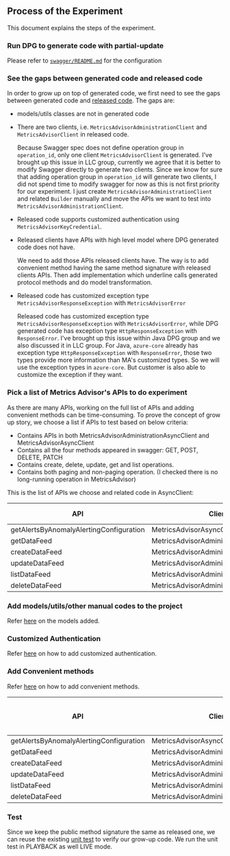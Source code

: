 ## Process of the Experiment

This document explains the steps of the experiment.

### Run DPG to generate code with partial-update

Please refer to [`swagger/README.md`](https://github.com/haolingdong-msft/metrics-advisor-poc/blob/master/swagger/README.md) for the configuration

### See the gaps between generated code and released code

In order to grow up on top of generated code, we first need to see the gaps between generated code and [released code](https://github.com/Azure/azure-sdk-for-java/tree/main/sdk/metricsadvisor/azure-ai-metricsadvisor/src). The gaps are:

* models/utils classes are not in generated code
* There are two clients, i.e. `MetricsAdvisorAdministrationClient` and `MetricsAdvisorClient` in released code.

  Because Swagger spec does not define operation group in `operation_id`, only one client `MetricsAdvisorClient` is generated. I've brought up this issue in LLC group, currently we agree that it is better to modify Swagger directly to generate two clients. Since we know for sure that adding operation group in `operation_id` will generate two clients, I did not spend time to modify swagger for now as this is not first priority for our experiment. I just create `MetricsAdvisorAdministrationClient` and related `Builder` manually and move the APIs we want to test into `MetricsAdvisorAdministrationClient`.

* Released code supports customized authentication using `MetricsAdvisorKeyCredential`.
* Released clients have APIs with high level model where DPG generated code does not have.

  We need to add those APIs released clients have. The way is to add convenient method having the same method signature with released clients APIs. Then add implementation which underline calls generated protocol methods and do model transformation.

* Released code has customized exception type `MetricsAdvisorResponseException` with  `MetricsAdvisorError`

  Released code has customized exception type `MetricsAdvisorResponseException` with  `MetricsAdvisorError`, while DPG generated code has exception type `HttpResponseException` with `ResponseError`. I've brought up this issue within Java DPG group and we also discussed it in LLC group. For Java, `azure-core` already has exception type `HttpResponseException` with `ResponseError`, those two types provide more information than MA's customized types. So we will use the exception types in `azure-core`. But customer is also able to customize the exception if they want.

### Pick a list of Metrics Advisor's APIs to do experiment

As there are many APIs, working on the full list of APIs and adding convenient methods can be time-consuming. To prove the concept of grow up story, we choose a list if APIs to test based on below criteria:

* Contains APIs in both MetricsAdvisorAdministrationAsyncClient and MetricsAdvisorAsyncClient
* Contains all the four methods appeared in swagger:  GET, POST, DELETE, PATCH
* Contains create, delete, update, get and list operations.
* Contains both paging and non-paging operation. (I checked there is no long-running operation in MetricsAdvisor)

This is the list of APIs we choose and related code in AsyncClient:

| API                                     | Client                                  | Path                                                                          | Method | Return value |
|-----------------------------------------|-----------------------------------------|-------------------------------------------------------------------------------|--------|--------------|
| getAlertsByAnomalyAlertingConfiguration | MetricsAdvisorAsyncClient               | /enrichment/anomalyDetection/configurations/{configurationId}/anomalies/query | POST   | PagedFlux    |
| getDataFeed                             | MetricsAdvisorAdministrationAsyncClient | /dataFeeds/{dataFeedId}                                                       | GET    | Mono         |
| createDataFeed                          | MetricsAdvisorAdministrationAsyncClient | /dataFeeds                                                                    | POST   | Mono         |
| updateDataFeed                          | MetricsAdvisorAdministrationAsyncClient | /dataFeeds/{dataFeedId}                                                       | PATCH  | Mono         |
| listDataFeed                            | MetricsAdvisorAdministrationAsyncClient | /dataFeeds                                                                    | GET    | PagedFlux    |
| deleteDataFeed                          | MetricsAdvisorAdministrationAsyncClient | /dataFeeds/{dataFeedId}                                                       | DELETE | Mono         |

### Add models/utils/other manual codes to the project

Refer [here](https://github.com/haolingdong-msft/metrics-advisor-poc/blob/master/README.md#L25-L25) on the models added.

### Customized Authentication

Refer [here](https://github.com/haolingdong-msft/metrics-advisor-poc/blob/master/README.md#L14-L14) on how to add customized authentication.

### Add Convenient methods

Refer [here](https://github.com/haolingdong-msft/metrics-advisor-poc/blob/master/README.md#L34-L34) on how to add convenient methods.

| API                                     | Client                                  | Path                                                                          | Method | Return value | Code Reference in Async Client|
|-----------------------------------------|-----------------------------------------|-------------------------------------------------------------------------------|--------|--------------|---------------|
| getAlertsByAnomalyAlertingConfiguration | MetricsAdvisorAsyncClient               | /enrichment/anomalyDetection/configurations/{configurationId}/anomalies/query | POST   | PagedFlux    |[code](https://github.com/haolingdong-msft/metrics-advisor-poc/blob/master/src/main/java/com/azure/ai/metricsadvisor/MetricsAdvisorAsyncClient.java#L65-L89)|
| getDataFeed                             | MetricsAdvisorAdministrationAsyncClient | /dataFeeds/{dataFeedId}                                                       | GET    | Mono         |[code](https://github.com/haolingdong-msft/metrics-advisor-poc/blob/master/src/main/java/com/azure/ai/metricsadvisor/administration/MetricsAdvisorAdministrationAsyncClient.java#L448-L478)||
| createDataFeed                          | MetricsAdvisorAdministrationAsyncClient | /dataFeeds                                                                    | POST   | Mono         |[code](https://github.com/haolingdong-msft/metrics-advisor-poc/blob/master/src/main/java/com/azure/ai/metricsadvisor/administration/MetricsAdvisorAdministrationAsyncClient.java#L273-L384)|
| updateDataFeed                          | MetricsAdvisorAdministrationAsyncClient | /dataFeeds/{dataFeedId}                                                       | PATCH  | Mono         |[code](https://github.com/haolingdong-msft/metrics-advisor-poc/blob/master/src/main/java/com/azure/ai/metricsadvisor/administration/MetricsAdvisorAdministrationAsyncClient.java#L523-L613)|
| listDataFeed                            | MetricsAdvisorAdministrationAsyncClient | /dataFeeds                                                                    | GET    | PagedFlux    |[code](https://github.com/haolingdong-msft/metrics-advisor-poc/blob/master/src/main/java/com/azure/ai/metricsadvisor/administration/MetricsAdvisorAdministrationAsyncClient.java#L155-L205)|
| deleteDataFeed                          | MetricsAdvisorAdministrationAsyncClient | /dataFeeds/{dataFeedId}                                                       | DELETE | Mono         |[code](https://github.com/haolingdong-msft/metrics-advisor-poc/blob/master/src/main/java/com/azure/ai/metricsadvisor/administration/MetricsAdvisorAdministrationAsyncClient.java#L621-L648)|

### Test

Since we keep the public method signature the same as released one, we can reuse the existing [unit test](https://github.com/haolingdong-msft/metrics-advisor-poc/blob/master/src/test/java/com/azure/ai/metricsadvisor) to verify our grow-up code. We run the unit test in PLAYBACK as well LIVE mode.
